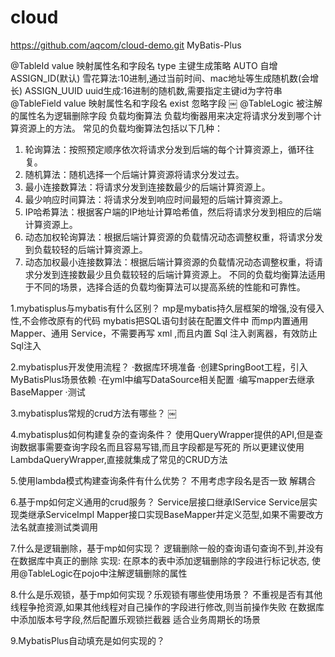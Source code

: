 # cloud
https://github.com/aqcom/cloud-demo.git
MyBatis-Plus

@TableId
value	映射属性名和字段名
type		主键生成策略
	AUTO	自增
	ASSIGN_ID(默认)	雪花算法:10进制,通过当前时间、mac地址等生成随机数(会增长)
	ASSIGN_UUID	uuid生成:16进制的随机数,需要指定主键id为字符串
@TableField
value	映射属性名和字段名
exist	忽略字段
￼
@TableLogic
被注解的属性名为逻辑删除字段
负载均衡算法
负载均衡器用来决定将请求分发到哪个计算资源上的方法。
常见的负载均衡算法包括以下几种：
1. 轮询算法：按照预定顺序依次将请求分发到后端的每个计算资源上，循环往复。
2. 随机算法：随机选择一个后端计算资源将请求分发过去。
3. 最小连接数算法：将请求分发到连接数最少的后端计算资源上。
4. 最少响应时间算法：将请求分发到响应时间最短的后端计算资源上。
5. IP哈希算法：根据客户端的IP地址计算哈希值，然后将请求分发到相应的后端计算资源上。
6. 动态加权轮询算法：根据后端计算资源的负载情况动态调整权重，将请求分发到负载较轻的后端计算资源上。
7. 动态加权最小连接数算法：根据后端计算资源的负载情况动态调整权重，将请求分发到连接数最少且负载较轻的后端计算资源上。
不同的负载均衡算法适用于不同的场景，选择合适的负载均衡算法可以提高系统的性能和可靠性。

1.mybatisplus与mybatis有什么区别？
mp是mybatis持久层框架的增强,没有侵入性,不会修改原有的代码
mybatis把SQL语句封装在配置文件中
而mp内置通用 Mapper、通用 Service，不需要再写 xml ,而且内置 Sql 注入剥离器，有效防止Sql注入

2.mybatisplus开发使用流程？
·数据库环境准备
·创建SpringBoot工程，引入MyBatisPlus场景依赖
·在yml中编写DataSource相关配置
·编写mapper去继承BaseMapper
·测试

3.mybatisplus常规的crud方法有哪些？
￼

4.mybatisplus如何构建复杂的查询条件？
使用QueryWrapper提供的API,但是查询数据事需要查询字段名而且容易写错,而且字段都是写死的
所以更建议使用LambdaQueryWrapper,直接就集成了常见的CRUD方法


5.使用lambda模式构建查询条件有什么优势？
不用考虑字段名是否一致
解耦合

6.基于mp如何定义通用的crud服务？
Service层接口继承IService
Service层实现类继承ServiceImpl
Mapper接口实现BaseMapper并定义范型,如果不需要改方法名就直接测试类调用

7.什么是逻辑删除，基于mp如何实现？
逻辑删除一般的查询语句查询不到,并没有在数据库中真正的删除
实现:
	在原本的表中添加逻辑删除的字段进行标记状态,
使用@TableLogic在pojo中注解逻辑删除的属性

8.什么是乐观锁，基于mp如何实现？乐观锁有哪些使用场景？
不重视是否有其他线程争抢资源,如果其他线程对自己操作的字段进行修改,则当前操作失败
在数据库中添加版本号字段,然后配置乐观锁拦截器
适合业务周期长的场景

9.MybatisPlus自动填充是如何实现的？
